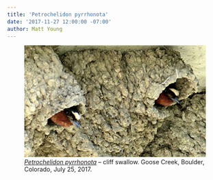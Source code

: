 ```yaml
---
title: 'Petrochelidon pyrrhonota'
date: '2017-11-27 12:00:00 -07:00'
author: Matt Young
---
```

<figure>
<img src="/uploads/2017/IMG_1835_Cliff_Swallow_600.JPG" alt="Cliff swallow"/>
<figcaption>
<a href="https://www.allaboutbirds.org/guide/Cliff_Swallow/lifehistory"><i>Petrochelidon pyrrhonota</i></a> &ndash; cliff swallow. Goose Creek, Boulder, Colorado, July 25, 2017.
</figcaption>
</figure>
